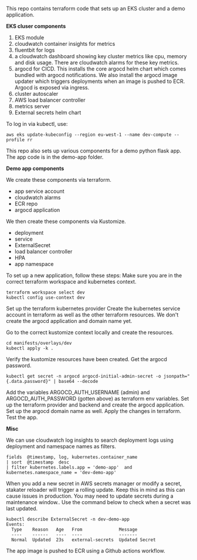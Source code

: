 

This repo contains terraform code that sets up an EKS cluster and a demo application.

**EKS cluser components**
1.  EKS module
2. cloudwatch container insights for metrics
6. fluentbit for logs
3.  a cloudwatch dashboard showing key cluster metrics like cpu, memory and disk usage. There are cloudwatch alarms for these key metrics.
4.  argocd for CICD. This installs the core argocd helm chart which comes bundled with argocd notifications. We also install the argocd image updater which triggers deployments when an image is pushed to ECR. Argocd is exposed via ingress.
5.  cluster autoscaler
6.  AWS load balancer controller
7.  metrics server
8.  External secrets helm chart

To log in via kubectl, use:

`aws eks update-kubeconfig --region eu-west-1 --name dev-compute --profile rr`

This repo also sets up various components for a demo python flask app. The app code is in the demo-app folder.

**Demo app components**

We create these components via terraform.
 - app service account 
 - cloudwatch alarms 
 - ECR repo
 - argocd application

We then create these components via Kustomize.

- deployment
- service
- ExternalSecret
- load balancer controller
- HPA
- app namespace

To set up a new application, follow these steps:
Make sure you are in the correct terraform workspace and kubernetes context.

    terraform workspace select dev
    kubectl config use-context dev

Set up the terraform kubernetes provider Create the kubernetes service account in terraform as well as the other terraform resources. We don't create the argocd application and domain name yet.

Go to the correct kustomize context locally and create the resources.

    cd manifests/overlays/dev
    kubectl apply -k .

Verify the kustomize resources have been created. Get the argocd password.

    kubectl get secret -n argocd argocd-initial-admin-secret -o jsonpath="{.data.password}" | base64 --decode


Add the variables ARGOCD_AUTH_USERNAME (admin) and ARGOCD_AUTH_PASSWORD (gotten above) as terraform env variables. Set up the terraform provider and backend and create the argocd application. Set up the argocd domain name as well.
 Apply the changes in terraform.
Test the app.

**Misc**

We can use cloudwatch log insights to search deployment logs using deployment and namespace names as filters.

    fields  @timestamp, log, kubernetes.container_name
    | sort  @timestamp  desc
    | filter kubernetes.labels.app = 'demo-app'  and kubernetes.namespace_name = 'dev-demo-app'

When you add a new secret in AWS secrets manager or modify a secret, stakater reloader will trigger a rolling update. Keep this in mind as this can cause issues in production. You may need to update secrets during a maintenance window.. Use the command below to check when a secret was last updated.

    kubectl describe ExternalSecret -n dev-demo-app
    Events:
      Type    Reason   Age   From              Message
      ----    ------   ----  ----              -------
      Normal  Updated  23s   external-secrets  Updated Secret

The app image is pushed to ECR using a Github actions workflow.